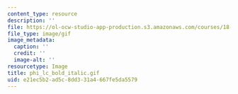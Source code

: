 ```yaml
---
content_type: resource
description: ''
file: https://ol-ocw-studio-app-production.s3.amazonaws.com/courses/18-013a-calculus-with-applications-spring-2005/e21ec5b2ad5c8dd331a4667fe5da5579_phi_lc_bold_italic.gif
file_type: image/gif
image_metadata:
  caption: ''
  credit: ''
  image-alt: ''
resourcetype: Image
title: phi_lc_bold_italic.gif
uid: e21ec5b2-ad5c-8dd3-31a4-667fe5da5579
---
```

